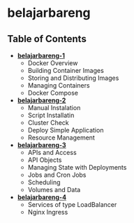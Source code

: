 # belajarbareng

## Table of Contents
* [**belajarbareng-1**](./belajarbareng-1_docker-fundamental/)
	* Docker Overview
	* Building Container Images
	* Storing and Distributing Images
	* Managing Containers
	* Docker Compose
* [**belajarbareng-2**](./belajarbareng-2/)
	* Manual Instalation
	* Script Installatin
	* Cluster Check
	* Deploy Simple Application
	* Resource Management
* [**belajarbareng-3**](./belajarbareng-3/)
	* APIs and Access
	* API Objects
	* Managing State with Deployments
	* Jobs and Cron Jobs
	* Scheduling
	* Volumes and Data
* [**belajarbareng-4**](./belajarbareng-4/)
	* Services of type LoadBalancer
	* Nginx Ingress